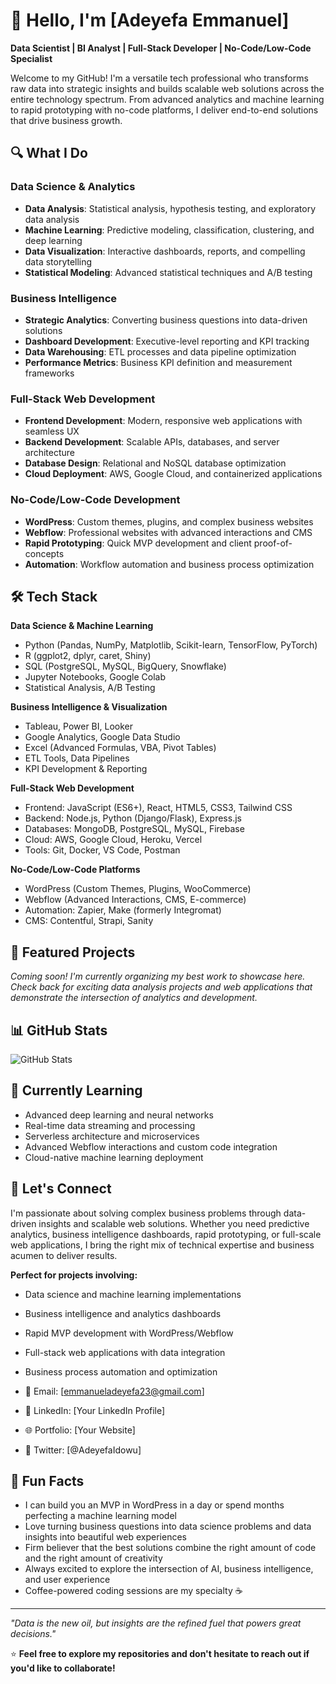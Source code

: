# 👋 Hello, I'm [Adeyefa Emmanuel]

**Data Scientist | BI Analyst | Full-Stack Developer | No-Code/Low-Code Specialist**

Welcome to my GitHub! I'm a versatile tech professional who transforms raw data into strategic insights and builds scalable web solutions across the entire technology spectrum. From advanced analytics and machine learning to rapid prototyping with no-code platforms, I deliver end-to-end solutions that drive business growth.

## 🔍 What I Do

### Data Science & Analytics
- **Data Analysis**: Statistical analysis, hypothesis testing, and exploratory data analysis
- **Machine Learning**: Predictive modeling, classification, clustering, and deep learning
- **Data Visualization**: Interactive dashboards, reports, and compelling data storytelling
- **Statistical Modeling**: Advanced statistical techniques and A/B testing

### Business Intelligence
- **Strategic Analytics**: Converting business questions into data-driven solutions
- **Dashboard Development**: Executive-level reporting and KPI tracking
- **Data Warehousing**: ETL processes and data pipeline optimization
- **Performance Metrics**: Business KPI definition and measurement frameworks

### Full-Stack Web Development
- **Frontend Development**: Modern, responsive web applications with seamless UX
- **Backend Development**: Scalable APIs, databases, and server architecture
- **Database Design**: Relational and NoSQL database optimization
- **Cloud Deployment**: AWS, Google Cloud, and containerized applications

### No-Code/Low-Code Development
- **WordPress**: Custom themes, plugins, and complex business websites
- **Webflow**: Professional websites with advanced interactions and CMS
- **Rapid Prototyping**: Quick MVP development and client proof-of-concepts
- **Automation**: Workflow automation and business process optimization

## 🛠️ Tech Stack

**Data Science & Machine Learning**
- Python (Pandas, NumPy, Matplotlib,  Scikit-learn, TensorFlow, PyTorch)
- R (ggplot2, dplyr, caret, Shiny)
- SQL (PostgreSQL, MySQL, BigQuery, Snowflake)
- Jupyter Notebooks, Google Colab
- Statistical Analysis, A/B Testing

**Business Intelligence & Visualization**
- Tableau, Power BI, Looker
- Google Analytics, Google Data Studio
- Excel (Advanced Formulas, VBA, Pivot Tables)
- ETL Tools, Data Pipelines
- KPI Development & Reporting

**Full-Stack Web Development**
- Frontend: JavaScript (ES6+), React, HTML5, CSS3, Tailwind CSS
- Backend: Node.js, Python (Django/Flask), Express.js
- Databases: MongoDB, PostgreSQL, MySQL, Firebase
- Cloud: AWS, Google Cloud, Heroku, Vercel
- Tools: Git, Docker, VS Code, Postman

**No-Code/Low-Code Platforms**
- WordPress (Custom Themes, Plugins, WooCommerce)
- Webflow (Advanced Interactions, CMS, E-commerce)
- Automation: Zapier, Make (formerly Integromat)
- CMS: Contentful, Strapi, Sanity

## 🚀 Featured Projects

*Coming soon! I'm currently organizing my best work to showcase here. Check back for exciting data analysis projects and web applications that demonstrate the intersection of analytics and development.*

## 📊 GitHub Stats

![GitHub Stats](https://github-readme-stats.vercel.app/api?username=yourusername&show_icons=true&theme=default)

## 🌱 Currently Learning

- Advanced deep learning and neural networks
- Real-time data streaming and processing
- Serverless architecture and microservices
- Advanced Webflow interactions and custom code integration
- Cloud-native machine learning deployment

## 💼 Let's Connect

I'm passionate about solving complex business problems through data-driven insights and scalable web solutions. Whether you need predictive analytics, business intelligence dashboards, rapid prototyping, or full-scale web applications, I bring the right mix of technical expertise and business acumen to deliver results.

**Perfect for projects involving:**
- Data science and machine learning implementations
- Business intelligence and analytics dashboards  
- Rapid MVP development with WordPress/Webflow
- Full-stack web applications with data integration
- Business process automation and optimization

- 📧 Email: [emmanueladeyefa23@gmail.com]
- 💼 LinkedIn: [Your LinkedIn Profile]
- 🌐 Portfolio: [Your Website]
- 📱 Twitter: [@AdeyefaIdowu]

## 🎯 Fun Facts

- I can build you an MVP in WordPress in a day or spend months perfecting a machine learning model
- Love turning business questions into data science problems and data insights into beautiful web experiences
- Firm believer that the best solutions combine the right amount of code and the right amount of creativity
- Always excited to explore the intersection of AI, business intelligence, and user experience
- Coffee-powered coding sessions are my specialty ☕

---

*"Data is the new oil, but insights are the refined fuel that powers great decisions."*

⭐ **Feel free to explore my repositories and don't hesitate to reach out if you'd like to collaborate!**
